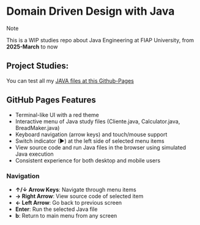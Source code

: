 # Domain Driven Design with Java

> [!NOTE]
> This is a WIP studies repo about Java Engineering at FIAP University, from **2025-March** to now

## Project Studies:
You can test all my [JAVA files at this Github-Pages](https://biralavor.github.io/FIAP-DomainDrivenDesign-JAVA/)

## GitHub Pages Features

- Terminal-like UI with a red theme
- Interactive menu of Java study files (Cliente.java, Calculator.java, BreadMaker.java)
- Keyboard navigation (arrow keys) and touch/mouse support
- Switch indicator (▶) at the left side of selected menu items
- View source code and run Java files in the browser using simulated Java execution
- Consistent experience for both desktop and mobile users

### Navigation

- **↑/↓ Arrow Keys**: Navigate through menu items
- **→ Right Arrow**: View source code of selected item
- **← Left Arrow**: Go back to previous screen
- **Enter**: Run the selected Java file
- **b**: Return to main menu from any screen
